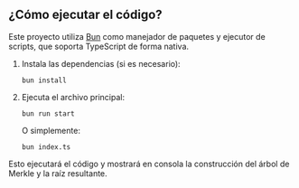 ## ¿Cómo ejecutar el código?

Este proyecto utiliza [Bun](https://bun.sh/) como manejador de paquetes y ejecutor de scripts, que soporta TypeScript de forma nativa.

1. Instala las dependencias (si es necesario):

   ```
   bun install
   ```

2. Ejecuta el archivo principal:

   ```
   bun run start
   ```

   O simplemente:

   ```
   bun index.ts
   ```

Esto ejecutará el código y mostrará en consola la construcción del árbol de Merkle y la raíz resultante.
